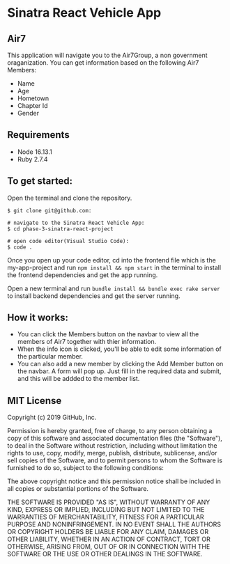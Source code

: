 # Sinatra React Vehicle App
## Air7

This application will navigate you to the Air7Group, a non government oraganization. You can get information based on the following Air7 Members:
* Name
* Age
* Hometown
* Chapter Id
* Gender


## Requirements

* Node 16.13.1
* Ruby 2.7.4

## To get started:

Open the terminal and clone the repository.

```
$ git clone git@github.com:

# navigate to the Sinatra React Vehicle App:
$ cd phase-3-sinatra-react-project

# open code editor(Visual Studio Code):
$ code .
```
Once you open up your code editor, cd into the frontend file which is the my-app-project and run ```npm install && npm start``` in the terminal to install the frontend dependencies and get the app running. 

Open a new terminal and run ```bundle install && bundle exec rake server``` to install backend dependencies and get the server running.

## How it works:

* You can click the Members button on the navbar to view all the members of Air7 together with thier information.
* When the info icon is clicked, you'll be able to edit some information of the particular member. 
* You can also add a new member by clicking the Add Member button on the navbar. A form will pop up. Just fill in the required data and submit, and this will be addded to the member list.

## MIT License

Copyright (c) 2019 GitHub, Inc.

Permission is hereby granted, free of charge, to any person obtaining a copy
of this software and associated documentation files (the "Software"), to deal
in the Software without restriction, including without limitation the rights
to use, copy, modify, merge, publish, distribute, sublicense, and/or sell
copies of the Software, and to permit persons to whom the Software is
furnished to do so, subject to the following conditions:

The above copyright notice and this permission notice shall be included in all
copies or substantial portions of the Software.

THE SOFTWARE IS PROVIDED "AS IS", WITHOUT WARRANTY OF ANY KIND, EXPRESS OR
IMPLIED, INCLUDING BUT NOT LIMITED TO THE WARRANTIES OF MERCHANTABILITY,
FITNESS FOR A PARTICULAR PURPOSE AND NONINFRINGEMENT. IN NO EVENT SHALL THE
AUTHORS OR COPYRIGHT HOLDERS BE LIABLE FOR ANY CLAIM, DAMAGES OR OTHER
LIABILITY, WHETHER IN AN ACTION OF CONTRACT, TORT OR OTHERWISE, ARISING FROM,
OUT OF OR IN CONNECTION WITH THE SOFTWARE OR THE USE OR OTHER DEALINGS IN THE
SOFTWARE.



